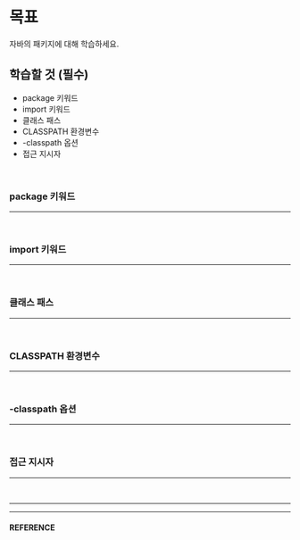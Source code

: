 # 목표
자바의 패키지에 대해 학습하세요.
<br>

## 학습할 것 (필수)
- package 키워드
- import 키워드
- 클래스 패스
- CLASSPATH 환경변수
- -classpath 옵션
- 접근 지시자
<br>


### package 키워드
---
<br>


### import 키워드
---
<br>


### 클래스 패스
---
<br>


### CLASSPATH 환경변수
---
<br>


### -classpath 옵션
---
<br>


### 접근 지시자
---
<br>


___
___
#### REFERENCE
>
